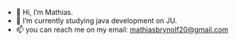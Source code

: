 - 👋 Hi, I’m Mathias.
- 🌱 I’m currently studying java development on JU.
- 📫 you can reach me on my email:
    mathiasbrynolf20@gmail.com

<!---
brycom/brycom is a ✨ special ✨ repository because its `README.md` (this file) appears on your GitHub profile.
You can click the Preview link to take a look at your changes.
--->
